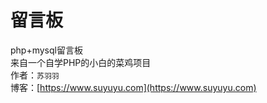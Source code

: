 留言板
=====
php+mysql留言板<br>
来自一个自学PHP的小白的菜鸡项目<br>
作者：`苏羽羽`<br>
博客：[https://www.suyuyu.com](https://www.suyuyu.com)
